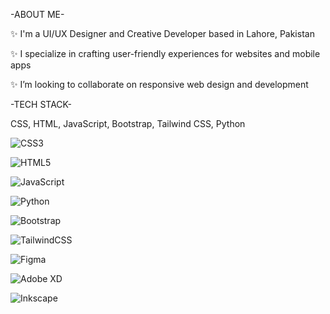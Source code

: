 -ABOUT ME-

✨ I'm a UI/UX Designer and Creative Developer based in Lahore, Pakistan

✨ I specialize in crafting user-friendly experiences for websites and mobile apps

✨ I’m looking to collaborate on responsive web design and development



-TECH STACK-

CSS, HTML, JavaScript, Bootstrap, Tailwind CSS, Python

![CSS3](https://img.shields.io/badge/css3-%231572B6.svg?style=for-the-badge&logo=css3&logoColor=white)

![HTML5](https://img.shields.io/badge/html5-%23E34F26.svg?style=for-the-badge&logo=html5&logoColor=white)

![JavaScript](https://img.shields.io/badge/javascript-%23323330.svg?style=for-the-badge&logo=javascript&logoColor=%23F7DF1E)

![Python](https://img.shields.io/badge/python-3670A0?style=for-the-badge&logo=python&logoColor=ffdd54)



![Bootstrap](https://img.shields.io/badge/bootstrap-%238511FA.svg?style=for-the-badge&logo=bootstrap&logoColor=white)

![TailwindCSS](https://img.shields.io/badge/tailwindcss-%2338B2AC.svg?style=for-the-badge&logo=tailwind-css&logoColor=white)

![Figma](https://img.shields.io/badge/figma-%23F24E1E.svg?style=for-the-badge&logo=figma&logoColor=white)

![Adobe XD](https://img.shields.io/badge/Adobe%20XD-470137?style=for-the-badge&logo=Adobe%20XD&logoColor=#FF61F6)

![Inkscape](https://img.shields.io/badge/Inkscape-e0e0e0?style=for-the-badge&logo=inkscape&logoColor=080A13)
